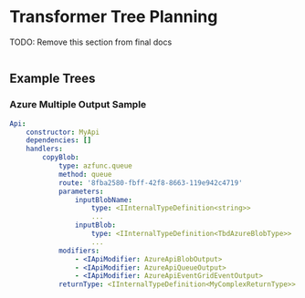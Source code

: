 # Transformer Tree Planning
TODO: Remove this section from final docs

```typescript


```

## Example Trees

### Azure Multiple Output Sample
```yaml
Api:
	constructor: MyApi
	dependencies: []
	handlers:
		copyBlob:
			type: azfunc.queue
			method: queue
			route: '8fba2580-fbff-42f8-8663-119e942c4719'
			parameters:
				inputBlobName:
					type: <IInternalTypeDefinition<string>>
					...
				inputBlob:
					type: <IInternalTypeDefinition<TbdAzureBlobType>>
					...
			modifiers:
				- <IApiModifier: AzureApiBlobOutput>
				- <IApiModifier: AzureApiQueueOutput>
				- <IApiModifier: AzureApiEventGridEventOutput>
			returnType: <IInternalTypeDefinition<MyComplexReturnType>>
```